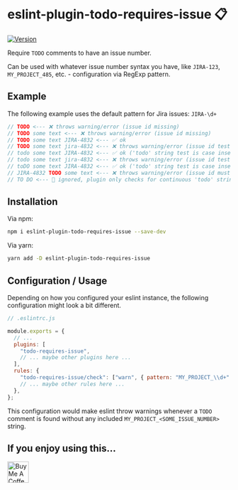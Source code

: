 # eslint-plugin-todo-requires-issue 📋

[![Version](https://img.shields.io/npm/v/eslint-plugin-todo-requires-issue)](https://www.npmjs.com/package/eslint-plugin-todo-requires-issue)

Require `TODO` comments to have an issue number.

Can be used with whatever issue number syntax you have, like `JIRA-123`, `MY_PROJECT_485`, etc. - configuration via RegExp pattern.

## Example

The following example uses the default pattern for Jira issues: `JIRA-\d+`

```typescript
// TODO <--- ❌ throws warning/error (issue id missing)
// TODO some text <--- ❌ throws warning/error (issue id missing)
// TODO some text JIRA-4832 <--- ✅ ok
// TODO some text jira-4832 <--- ❌ throws warning/error (issue id test is case sensitive)
// todo some text JIRA-4832 <--- ✅ ok ('todo' string test is case insensitive)
// todo some text jira-4832 <--- ❌ throws warning/error (issue id test is case sensitive)
// toDO some text JIRA-4832 <--- ✅ ok ('todo' string test is case insensitive)
// JIRA-4832 TODO some text <--- ❌ throws warning/error (issue id must follow AFTER 'todo' string)
// TO DO <--- 🌝 ignored, plugin only checks for continuous 'todo' strings
```

## Installation

Via npm:

```bash
npm i eslint-plugin-todo-requires-issue --save-dev
```

Via yarn:

```bash
yarn add -D eslint-plugin-todo-requires-issue
```

## Configuration / Usage

Depending on how you configured your eslint instance, the following configuration might look a bit different.

```javascript
// .eslintrc.js

module.exports = {
  // ...
  plugins: [
    "todo-requires-issue",
    // ... maybe other plugins here ...
  ],
  rules: {
    "todo-requires-issue/check": ["warn", { pattern: "MY_PROJECT_\\d+" }],
    // ... maybe other rules here ...
  },
};
```

This configuration would make eslint throw warnings whenever a `TODO` comment is found without any included `MY_PROJECT_<SOME_ISSUE_NUMBER>` string.

## If you enjoy using this...

<a href="https://www.buymeacoffee.com/maks_io" target="_blank"><img src="https://cdn.buymeacoffee.com/buttons/v2/default-yellow.png" alt="Buy Me A Coffee" style="height: 48px !important;" ></a>
